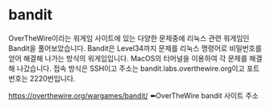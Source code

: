 # bandit
OverTheWire이라는 워게임 사이트에 있는 다양한 문제중에 리눅스 관련 워게임인 Bandit을 풀어보았습니다. Bandit은 Level34까지 문제를 리눅스 명령어로 비밀번호를 얻어 해결해 나가는 방식의 워게임입니다. MacOS의 터머널을 이용하여 각 문제를 해결해 나갔습니다.
접속 방식은 SSH이고 주소는 bandit.labs.overthewire.org이고 포트번호는 2220번입니다.

https://overthewire.org/wargames/bandit/
⬅️OverTheWire bandit 사이트 주소
